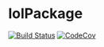 # lolPackage

[![Build Status](https://travis-ci.com/anubhavpcjha/lolPackage.jl.svg?branch=master)](https://travis-ci.com/anubhavpcjha/lolPackage.jl)
[![CodeCov](https://codecov.io/gh/anubhavpcjha/lolPackage.jl/branch/master/graph/badge.svg)](https://codecov.io/gh/anubhavpcjha/lolPackage.jl)
